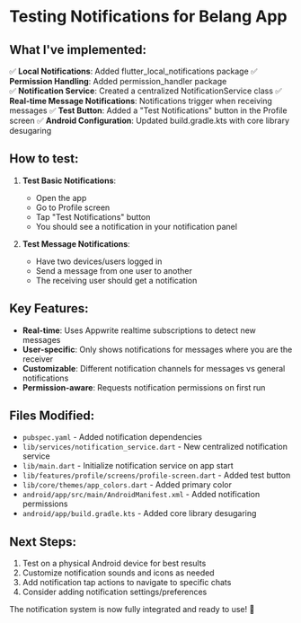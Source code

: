 # Testing Notifications for Belang App

## What I've implemented:

✅ **Local Notifications**: Added flutter_local_notifications package
✅ **Permission Handling**: Added permission_handler package  
✅ **Notification Service**: Created a centralized NotificationService class
✅ **Real-time Message Notifications**: Notifications trigger when receiving messages
✅ **Test Button**: Added a "Test Notifications" button in the Profile screen
✅ **Android Configuration**: Updated build.gradle.kts with core library desugaring

## How to test:

1. **Test Basic Notifications**:
   - Open the app
   - Go to Profile screen
   - Tap "Test Notifications" button
   - You should see a notification in your notification panel

2. **Test Message Notifications**:
   - Have two devices/users logged in
   - Send a message from one user to another
   - The receiving user should get a notification

## Key Features:

- **Real-time**: Uses Appwrite realtime subscriptions to detect new messages
- **User-specific**: Only shows notifications for messages where you are the receiver
- **Customizable**: Different notification channels for messages vs general notifications
- **Permission-aware**: Requests notification permissions on first run

## Files Modified:

- `pubspec.yaml` - Added notification dependencies
- `lib/services/notification_service.dart` - New centralized notification service
- `lib/main.dart` - Initialize notification service on app start
- `lib/features/profile/screens/profile-screen.dart` - Added test button
- `lib/core/themes/app_colors.dart` - Added primary color
- `android/app/src/main/AndroidManifest.xml` - Added notification permissions
- `android/app/build.gradle.kts` - Added core library desugaring

## Next Steps:

1. Test on a physical Android device for best results
2. Customize notification sounds and icons as needed
3. Add notification tap actions to navigate to specific chats
4. Consider adding notification settings/preferences

The notification system is now fully integrated and ready to use! 🎉
